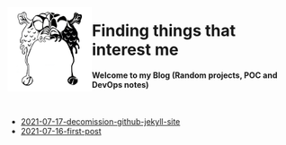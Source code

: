 <a href="https://thraddash.github.io"><img align="left" src="https://raw.githubusercontent.com/thraddash/thraddash.github.io/master/avatar/light-dark-avatar.png"  height="150" width="150" /></a>
# Finding things that interest me
#### Welcome to my Blog (Random projects, POC and DevOps notes)
<br/>

* [2021-07-17-decomission-github-jekyll-site](posts/2021-07-17-decomission-github-jekyll-site.md) 
* [2021-07-16-first-post](posts/2021-07-16-first-post.md)   
